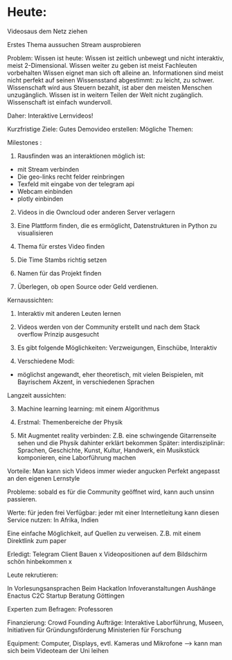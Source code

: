 # Heute:


Videosaus dem Netz ziehen

Erstes Thema aussuchen
Stream ausprobieren

Problem:
Wissen ist heute: 
Wissen ist zeitlich unbewegt und nicht interaktiv, meist 2-Dimensional.
Wissen weiter zu geben ist meist Fachleuten vorbehalten
Wissen eignet man sich oft alleine an.
Informationen sind meist nicht perfekt auf seinen Wissensstand abgestimmt: zu leicht, zu schwer.
Wissenschaft wird aus Steuern bezahlt, ist aber den meisten Menschen unzugänglich.
Wissen ist in weitern Teilen der Welt nicht zugänglich.
Wissenschaft ist einfach wundervoll.

Daher:
Interaktive Lernvideos!


Kurzfristige Ziele:
Gutes Demovideo erstellen:
Mögliche Themen:

Milestones :
1. Rausfinden was an interaktionen möglich ist:
* mit Stream verbinden
* Die geo-links recht felder reinbringen
* Texfeld mit eingabe von der telegram api
* Webcam einbinden
* plotly einbinden


2. Videos in die Owncloud oder anderen Server verlagern

3. Eine Plattform finden, die es ermöglicht, Datenstrukturen in Python zu visualisieren


4. Thema für erstes Video finden

5. Die Time Stambs richtig setzen

7. Namen für das Projekt finden

8. Überlegen, ob open Source oder Geld verdienen.

Kernaussichten:

1. Interaktiv mit anderen Leuten lernen

2. Videos werden von der Community erstellt und nach dem Stack overflow Prinzip ausgesucht

3. Es gibt folgende Möglichkeiten: Verzweigungen, Einschübe, Interaktiv

4. Verschiedene Modi: 
* möglichst angewandt, eher theoretisch, mit vielen Beispielen, mit Bayrischem Akzent, 
in verschiedenen Sprachen

Langzeit aussichten:

3. Machine learning learning:
mit einem Algorithmus 

4.  Erstmal: Themenbereiche der Physik

5. Mit Augmentet reality verbinden:
Z.B. eine schwingende Gitarrenseite sehen und die Physik dahinter erklärt bekommen
Später: interdisziplinär: Sprachen, Geschichte,  Kunst, Kultur, Handwerk, ein Musikstück komponieren, eine Laborführung machen


Vorteile:
Man kann sich Videos immer wieder angucken
Perfekt angepasst an den eigenen Lernstyle

Probleme:
sobald es für die Community geöffnet wird, kann auch unsinn passieren.

Werte:
für jeden frei Verfügbar:
jeder mit einer Internetleitung kann diesen Service nutzen:
In Afrika, Indien

Eine einfache Möglichkeit, auf Quellen zu verweisen.
Z.B. mit einem Direktlink zum paper

Erledigt:
Telegram Client Bauen x
Videopositionen auf dem Bildschirm schön hinbekommen x


Leute rekrutieren:

In Vorlesungsansprachen
Beim Hackatlon
Infoveranstaltungen
Aushänge
Enactus
C2C
Startup Beratung Göttingen


Experten zum Befragen:
Professoren

Finanzierung:
Crowd Founding
Aufträge: Interaktive Laborführung, Museen, 
Initiativen für Gründungsförderung
Ministerien für Forschung


Equipment:
Computer, Displays, 
evtl. Kameras und Mikrofone --> kann man sich beim Videoteam der Uni leihen
